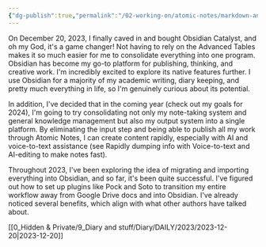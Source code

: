 ```yaml
---
{"dg-publish":true,"permalink":"/02-working-on/atomic-notes/markdown-and-plaintext-is-the-best-way-of-going-about-writing-and-creating/","title":"markdown and plaintext is the best way of going about writing and creating","tags":["type/atomic-note"],"noteIcon":"","created":"Wednesday, December 20th 2023, 10:48:05 pm","updated":"2023-12-23T16:54:18.906+01:00"}
---
```


On December 20, 2023, I finally caved in and bought Obsidian Catalyst, and oh my God, it's a game changer! Not having to rely on the Advanced Tables makes it so much easier for me to consolidate everything into one program. Obsidian has become my go-to platform for publishing, thinking, and creative work. I'm incredibly excited to explore its native features further. I use Obsidian for a majority of my academic writing, diary keeping, and pretty much everything in life, so I'm genuinely curious about its potential.

In addition, I've decided that in the coming year (check out my goals for 2024), I'm going to try consolidating not only my note-taking system and general knowledge management but also my output system into a single platform. By eliminating the input step and being able to publish all my work through Atomic Notes, I can create content rapidly, especially with AI and voice-to-text assistance (see Rapidly dumping info with Voice-to-text and AI-editing to make notes fast).

Throughout 2023, I've been exploring the idea of migrating and importing everything into Obsidian, and so far, it's been quite successful. I've figured out how to set up plugins like Pock and Soto to transition my entire workflow away from Google Drive docs and into Obsidian. I've already noticed several benefits, which align with what other authors have talked about.

[[0_Hidden & Private/9_Diary and stuff/Diary/DAILY/2023/2023-12-20\|2023-12-20]]